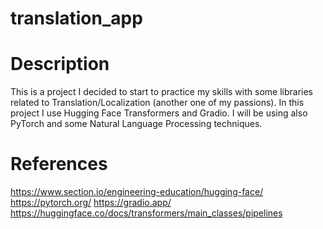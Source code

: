 ﻿# translation_app

# Description  
This is a project I decided to start to practice my skills with some libraries related to Translation/Localization (another one of my passions).
In this project I use Hugging Face Transformers and Gradio. I will be using also PyTorch and some Natural Language Processing techniques.

# References  
https://www.section.io/engineering-education/hugging-face/
https://pytorch.org/
https://gradio.app/
https://huggingface.co/docs/transformers/main_classes/pipelines
